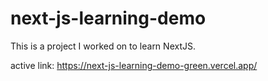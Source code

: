 # next-js-learning-demo

This is a project I worked on to learn NextJS.

active link: https://next-js-learning-demo-green.vercel.app/
